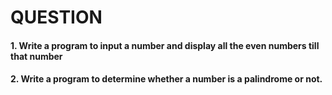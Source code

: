# QUESTION


#### 1. Write a program to input a number and display all the even numbers till that number

#### 2. Write a program to determine whether a number is a palindrome or not.

